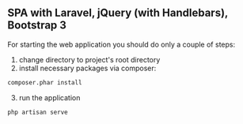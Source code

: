 ## SPA with Laravel, jQuery (with Handlebars), Bootstrap 3

For starting the web application you should do only a couple of steps:
1. change directory to project's root directory
2. install necessary packages via composer:
```sh
composer.phar install
```
3. run the application
```sh
php artisan serve
```